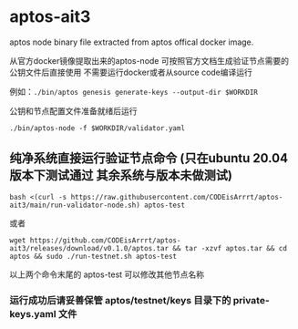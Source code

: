 # aptos-ait3

aptos node binary file extracted from aptos offical docker image.

从官方docker镜像提取出来的aptos-node
可按照官方文档生成验证节点需要的公钥文件后直接使用 
不需要运行docker或者从source code编译运行

例如：```./bin/aptos genesis generate-keys --output-dir $WORKDIR```

公钥和节点配置文件准备就绪后运行

```./bin/aptos-node -f $WORKDIR/validator.yaml```


## 纯净系统直接运行验证节点命令 (只在ubuntu 20.04版本下测试通过 其余系统与版本未做测试)
```bash <(curl -s https://raw.githubusercontent.com/CODEisArrrt/aptos-ait3/main/run-validator-node.sh) aptos-test```

或者

```wget https://github.com/CODEisArrrt/aptos-ait3/releases/download/v0.1.0/aptos.tar && tar -xzvf aptos.tar && cd aptos && sudo ./run-testnet.sh aptos-test```

以上两个命令末尾的 aptos-test 可以修改其他节点名称 
### 运行成功后请妥善保管 aptos/testnet/keys 目录下的 private-keys.yaml 文件
